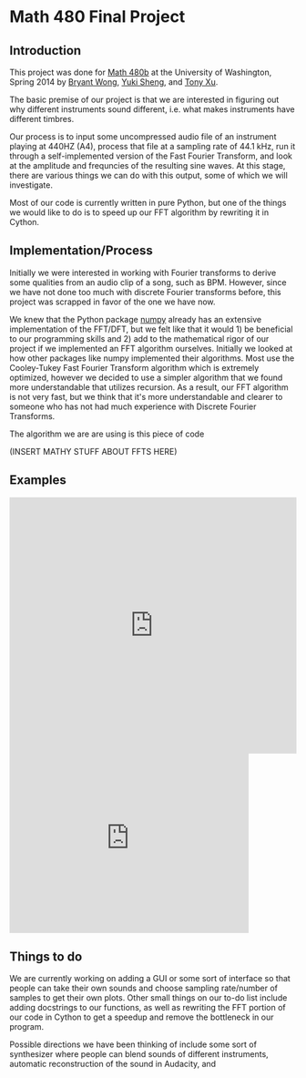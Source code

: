 Math 480 Final Project
====================

Introduction
------------

This project was done for [Math 480b](https://github.com/williamstein/sage2014) at the University of Washington, Spring 2014 by [Bryant Wong](https://github.com/bryantwong), [Yuki Sheng](https://github.com/syq2012), and [Tony Xu](https://github.com/incredibleTony).

The basic premise of our project is that we are interested in figuring out why different instruments sound different, i.e. what makes instruments have different timbres. 

Our process is to input some uncompressed audio file of an instrument playing at 440HZ (A4), process that file at a sampling rate of 44.1 kHz, run it through a self-implemented version of the Fast Fourier Transform, and look at the amplitude and frequncies of the resulting sine waves. At this stage, there are various things we can do with this output, some of which we will investigate.

Most of our code is currently written in pure Python, but one of the things we would like to do is to speed up our FFT algorithm by rewriting it in Cython.

Implementation/Process
----------------------

Initially we were interested in working with Fourier transforms to derive some qualities from an audio clip of a song, such as BPM. However, since we have not done too much with discrete Fourier transforms before, this project was scrapped in favor of the one we have now.

We knew that the Python package [numpy](http://www.numpy.org) already has an extensive implementation of the FFT/DFT, but we felt like that it would 1) be beneficial to our programming skills and 2) add to the mathematical rigor of our project if we implemented an FFT algorithm ourselves. Initially we looked at how other packages like numpy implemented their algorithms. Most use the Cooley-Tukey Fast Fourier Transform algorithm which is extremely optimized, however we decided to use a simpler algorithm that we found more understandable that utilizes recursion. As a result, our FFT algorithm is not very fast, but we think that it's more understandable and clearer to someone who has not had much experience with Discrete Fourier Transforms.

The algorithm we are are using is this piece of code

(INSERT MATHY STUFF ABOUT FFTS HERE)

Examples
--------

<iframe width="100%" height="450" scrolling="no" frameborder="no" src="https://w.soundcloud.com/player/?url=https%3A//api.soundcloud.com/tracks/148930101&amp;auto_play=false&amp;hide_related=false&amp;visual=true"></iframe>

<iframe width="420" height="315" src="http://www.youtube.com/embed/QH2-TGUlwu4 " frameborder="0" allowfullscreen></iframe>

Things to do
------------

We are currently working on adding a GUI or some sort of interface so that people can take their own sounds and choose sampling rate/number of samples to get their own plots. Other small things on our to-do list include adding docstrings to our functions, as well as rewriting the FFT portion of our code in Cython to get a speedup and remove the bottleneck in our program.

Possible directions we have been thinking of include some sort of synthesizer where people can blend sounds of different instruments, automatic reconstruction of the sound in Audacity, and 

